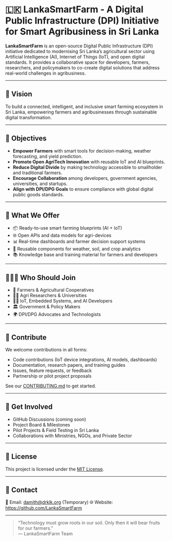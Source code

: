 # 🇱🇰 LankaSmartFarm - A Digital Public Infrastructure (DPI) Initiative for Smart Agribusiness in Sri Lanka

**LankaSmartFarm** is an open-source Digital Public Infrastructure (DPI) initiative dedicated to modernising Sri Lanka’s agricultural sector using Artificial Intelligence (AI), Internet of Things (IoT), and open digital standards. It provides a collaborative space for developers, farmers, researchers, and policymakers to co-create digital solutions that address real-world challenges in agribusiness.

---

## 🌾 Vision

To build a connected, intelligent, and inclusive smart farming ecosystem in Sri Lanka, empowering farmers and agribusinesses through sustainable digital transformation.

---

## 🎯 Objectives

- **Empower Farmers** with smart tools for decision-making, weather forecasting, and yield prediction.
- **Promote Open AgriTech Innovation** with reusable IoT and AI blueprints.
- **Reduce Digital Divide** by making technology accessible to smallholder and traditional farmers.
- **Encourage Collaboration** among developers, government agencies, universities, and startups.
- **Align with DPI/DPG Goals** to ensure compliance with global digital public goods standards.

---

## 🔧 What We Offer

- 📦 Ready-to-use smart farming blueprints (AI + IoT)
- 🌐 Open APIs and data models for agri-devices
- 📊 Real-time dashboards and farmer decision support systems
- 🔁 Reusable components for weather, soil, and crop analytics
- 📚 Knowledge base and training material for farmers and developers

---

## 🧑‍🤝‍🧑 Who Should Join

- 🚜 Farmers & Agricultural Cooperatives
- 👩‍🔬 Agri Researchers & Universities
- 🧑‍💻 IoT, Embedded Systems, and AI Developers
- 🏛️ Government & Policy Makers
- 🌍 DPI/DPG Advocates and Technologists

---

## 🤝 Contribute

We welcome contributions in all forms:

- Code contributions (IoT device integrations, AI models, dashboards)
- Documentation, research papers, and training guides
- Issues, feature requests, or feedback
- Partnership or pilot project proposals

See our [CONTRIBUTING.md](CONTRIBUTING.md) to get started.

---

## 📢 Get Involved

- GitHub Discussions (coming soon)
- Project Board & Milestones
- Pilot Projects & Field Testing in Sri Lanka
- Collaborations with Ministries, NGOs, and Private Sector

---

## 📜 License

This project is licensed under the [MIT License](LICENSE).

---

## 💬 Contact

📧 Email: damith@drklk.org (Temporary)
🌐 Website: https://github.com/LankaSmartFarm

---

> “Technology must grow roots in our soil. Only then it will bear fruits for our farmers.”  
> — LankaSmartFarm Team
